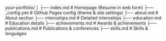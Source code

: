 your-portfolio/
│
├── index.md                # Homepage (Resume in web form)
├── _config.yml             # GitHub Pages config (theme & site settings)
├── about.md                # About section
├── internships.md          # Detailed internships
├── education.md            # Education details
├── achievements.md         # Awards & achievements
├── publications.md         # Publications & conferences
├── skills.md               # Skills & languages

